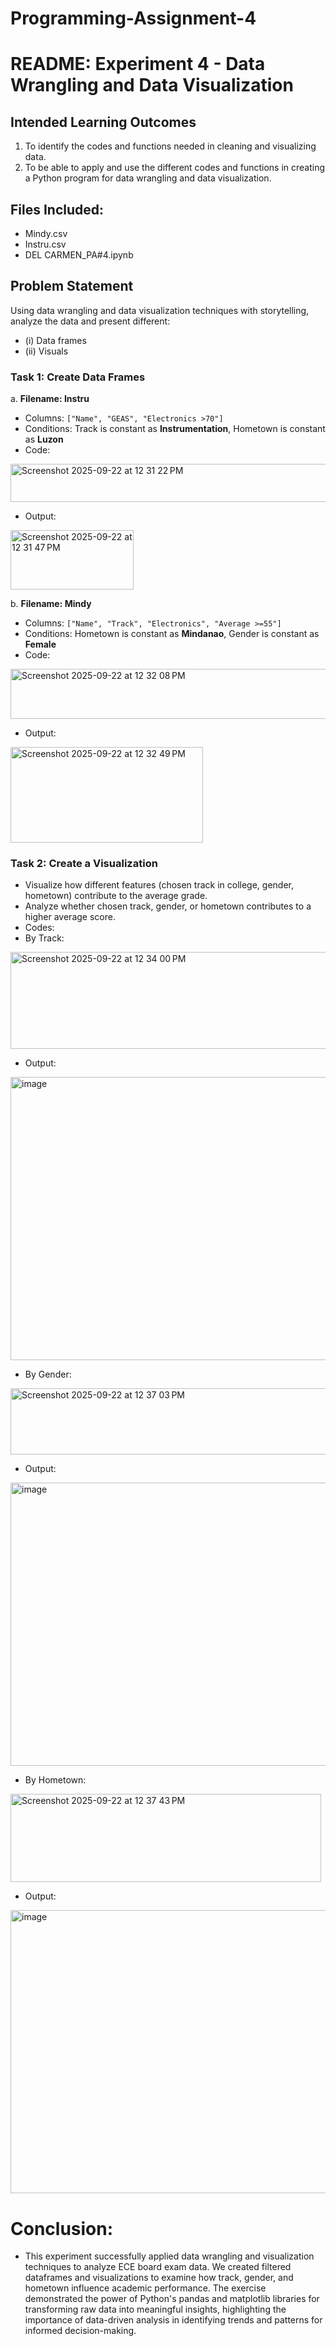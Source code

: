 # Programming-Assignment-4

# README: Experiment 4 - Data Wrangling and Data Visualization

## Intended Learning Outcomes
1. To identify the codes and functions needed in cleaning and visualizing data.
2. To be able to apply and use the different codes and functions in creating a Python program for data wrangling and data visualization.

## Files Included:
- Mindy.csv
- Instru.csv
- DEL CARMEN_PA#4.ipynb

## Problem Statement
Using data wrangling and data visualization techniques with storytelling, analyze the data and present different:
- (i) Data frames
- (ii) Visuals

### Task 1: Create Data Frames
a. **Filename: Instru**  
   - Columns: `["Name", "GEAS", "Electronics >70"]`  
   - Conditions: Track is constant as **Instrumentation**, Hometown is constant as **Luzon**
   - Code:
<img width="994" height="61" alt="Screenshot 2025-09-22 at 12 31 22 PM" src="https://github.com/user-attachments/assets/5f53d9d2-629d-4134-976f-656902b2ff53" />

   - Output:
<img width="197" height="95" alt="Screenshot 2025-09-22 at 12 31 47 PM" src="https://github.com/user-attachments/assets/0e51b03a-0845-4e9f-97c1-aad349af1628" />



b. **Filename: Mindy**  
   - Columns: `["Name", "Track", "Electronics", "Average >=55"]`  
   - Conditions: Hometown is constant as **Mindanao**, Gender is constant as **Female**
   - Code:

<img width="984" height="80" alt="Screenshot 2025-09-22 at 12 32 08 PM" src="https://github.com/user-attachments/assets/3a407852-930f-46b0-b8ae-4446227859fe" />
   
   - Output:

<img width="308" height="153" alt="Screenshot 2025-09-22 at 12 32 49 PM" src="https://github.com/user-attachments/assets/e4e17487-20e9-4085-ac8c-a09c59e3ab5f" />





### Task 2: Create a Visualization
- Visualize how different features (chosen track in college, gender, hometown) contribute to the average grade.
- Analyze whether chosen track, gender, or hometown contributes to a higher average score.
- Codes:
- By Track:

<img width="615" height="155" alt="Screenshot 2025-09-22 at 12 34 00 PM" src="https://github.com/user-attachments/assets/398e0701-3b91-4553-a866-6e8053d203cf" />

  - Output:

<img width="563" height="453" alt="image" src="https://github.com/user-attachments/assets/ada1cb4b-3bda-4bd0-9ef9-709aadfdd76a" />

  - By Gender:

<img width="507" height="106" alt="Screenshot 2025-09-22 at 12 37 03 PM" src="https://github.com/user-attachments/assets/a6f74800-776b-413e-b81e-0d090b1a8c84" />

  - Output:

<img width="563" height="453" alt="image" src="https://github.com/user-attachments/assets/965d4214-82e5-4b69-99b3-26dd713f7b8c" />

  - By Hometown:

<img width="497" height="141" alt="Screenshot 2025-09-22 at 12 37 43 PM" src="https://github.com/user-attachments/assets/e04725ce-e18a-4f7d-92e0-12b662aad910" />

  - Output:

<img width="563" height="453" alt="image" src="https://github.com/user-attachments/assets/ebd2af61-045a-4b35-8004-125fffaf95dd" />

# Conclusion:
- This experiment successfully applied data wrangling and visualization techniques to analyze ECE board exam data. We created filtered dataframes and visualizations to examine how track, gender, and hometown influence academic performance. The exercise demonstrated the power of Python's pandas and matplotlib libraries for transforming raw data into meaningful insights, highlighting the importance of data-driven analysis in identifying trends and patterns for informed decision-making.






